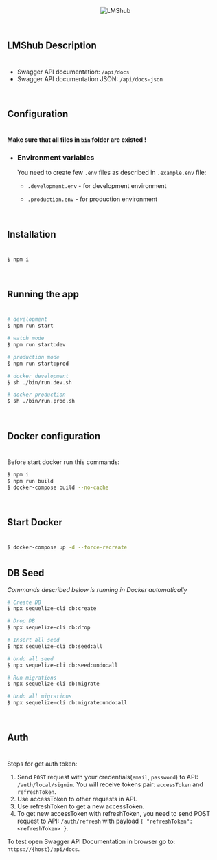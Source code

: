<p align="center">
  <img src="https://i.ibb.co/BfGPr9q/app-logo.jpg" alt="LMShub" border="0">
</p>

<br />

## LMShub Description

#

-   Swagger API documentation: `/api/docs`
    <br>
-   Swagger API documentation JSON: `/api/docs-json`

<br />

## Configuration

#

**Make sure that all files in `bin` folder are existed !**

-   ### Environment variables

    You need to create few `.env` files as described in `.example.env` file:

    -   `.development.env` - for development environment

    -   `.production.env` - for production environment

<br />

## Installation

#

```bash
$ npm i
```

<br />

## Running the app

#

```bash
# development
$ npm run start

# watch mode
$ npm run start:dev

# production mode
$ npm run start:prod

# docker development
$ sh ./bin/run.dev.sh

# docker production
$ sh ./bin/run.prod.sh
```

<br />

## Docker configuration

#

Before start docker run this commands:

```bash
$ npm i
$ npm run build
$ docker-compose build --no-cache
```

<br />

## Start Docker

#

```bash
$ docker-compose up -d --force-recreate
```

#

## DB Seed

_Commands described below is running in Docker automatically_

```bash
# Create DB
$ npx sequelize-cli db:create

# Drop DB
$ npx sequelize-cli db:drop

# Insert all seed
$ npx sequelize-cli db:seed:all

# Undo all seed
$ npx sequelize-cli db:seed:undo:all

# Run migrations
$ npx sequelize-cli db:migrate

# Undo all migrations
$ npx sequelize-cli db:migrate:undo:all
```

<br />

## Auth

#

Steps for get auth token:
<br>

1. Send `POST` request with your credentials(`email`, `password`) to API: `/auth/local/signin`. You will receive tokens
   pair: `accessToken` and `refreshToken`.
2. Use accessToken to other requests in API.
3. Use refreshToken to get a new accessToken.
4. To get new accessToken with refreshToken, you need to send POST request to API: `/auth/refresh` with
   payload `{ "refreshToken": <refreshToken> }`.

To test open Swagger API Documentation in browser go to: `https://{host}/api/docs`.
